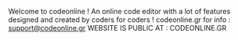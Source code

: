 Welcome to codeonline !
An online code editor with a lot of features designed and created by coders for coders !
codeonline.gr
for info : support@codeonline.gr
WEBSITE IS PUBLIC AT : CODEONLINE.GR
